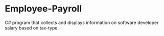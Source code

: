 # Employee-Payroll
C# program that collects and displays information on software developer salary based on tax-type.
